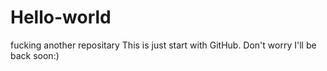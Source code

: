 # Hello-world
fucking another repositary
This is just start with GitHub. Don't worry I'll be back soon:)
